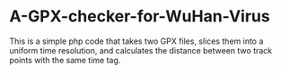 # A-GPX-checker-for-WuHan-Virus
This is a simple php code that takes two GPX files, slices them into a uniform time resolution, and calculates the distance between two track points with the same time tag.   
